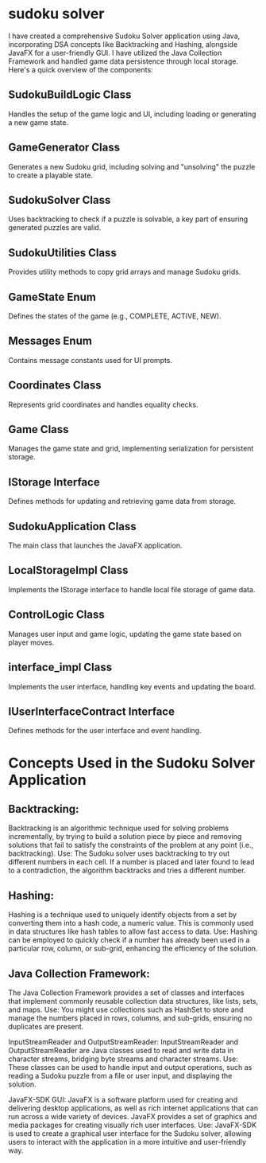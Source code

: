 # sudoku solver
I have created a comprehensive Sudoku Solver application using Java, incorporating DSA concepts like Backtracking and Hashing, alongside JavaFX for a user-friendly GUI. 
I have utilized the Java Collection Framework and handled game data persistence through local storage. 
Here's a quick overview of the components:

## SudokuBuildLogic Class
Handles the setup of the game logic and UI, including loading or generating a new game state.

## GameGenerator Class 
Generates a new Sudoku grid, including solving and "unsolving" the puzzle to create a playable state.

## SudokuSolver Class
Uses backtracking to check if a puzzle is solvable, a key part of ensuring generated puzzles are valid.

## SudokuUtilities Class
Provides utility methods to copy grid arrays and manage Sudoku grids.

## GameState Enum
Defines the states of the game (e.g., COMPLETE, ACTIVE, NEW).

## Messages Enum
Contains message constants used for UI prompts.

## Coordinates Class
Represents grid coordinates and handles equality checks.

## Game Class
Manages the game state and grid, implementing serialization for persistent storage.

## IStorage Interface
Defines methods for updating and retrieving game data from storage.

## SudokuApplication Class
The main class that launches the JavaFX application.

## LocalStorageImpl Class
Implements the IStorage interface to handle local file storage of game data.

## ControlLogic Class
Manages user input and game logic, updating the game state based on player moves.

## interface_impl Class
Implements the user interface, handling key events and updating the board.

## IUserInterfaceContract Interface
Defines methods for the user interface and event handling.

# Concepts Used in the Sudoku Solver Application

## Backtracking:
Backtracking is an algorithmic technique used for solving problems incrementally, by trying to build a solution piece by piece and removing solutions that fail to satisfy the constraints of the problem at any point (i.e., backtracking).
Use: The Sudoku solver uses backtracking to try out different numbers in each cell. If a number is placed and later found to lead to a contradiction, the algorithm backtracks and tries a different number.

## Hashing:
Hashing is a technique used to uniquely identify objects from a set by converting them into a hash code, a numeric value. This is commonly used in data structures like hash tables to allow fast access to data.
Use: Hashing can be employed to quickly check if a number has already been used in a particular row, column, or sub-grid, enhancing the efficiency of the solution.

## Java Collection Framework:
The Java Collection Framework provides a set of classes and interfaces that implement commonly reusable collection data structures, like lists, sets, and maps.
Use: You might use collections such as HashSet to store and manage the numbers placed in rows, columns, and sub-grids, ensuring no duplicates are present.

InputStreamReader and OutputStreamReader:
InputStreamReader and OutputStreamReader are Java classes used to read and write data in character streams, bridging byte streams and character streams.
Use: These classes can be used to handle input and output operations, such as reading a Sudoku puzzle from a file or user input, and displaying the solution.

JavaFX-SDK GUI:
JavaFX is a software platform used for creating and delivering desktop applications, as well as rich internet applications that can run across a wide variety of devices. JavaFX provides a set of graphics and media packages for creating visually rich user interfaces.
Use: JavaFX-SDK is used to create a graphical user interface for the Sudoku solver, allowing users to interact with the application in a more intuitive and user-friendly way.
